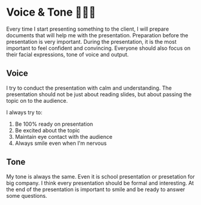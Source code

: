 # Voice & Tone 👩🏽‍💻

Every time I start presenting something to the client, I will prepare documents that will help me with the presentation. Preparation before the presentation is very important. During the presentation, it is the most important to feel confident and convincing. Everyone should also focus on their facial expressions, tone of voice and output.

## Voice

I try to conduct the presentation with calm and understanding. The presentation should not be just about reading slides, but about passing the topic on to the audience.

I always try to:
1. Be 100% ready on presentation
2. Be excited about the topic
3. Maintain eye contact with the audience
4. Always smile even when I'm nervous

## Tone

My tone is always the same. Even it is school presentation or presetation for big company. I think every presentation should be formal and interesting. At the end of the presentation is important to smile and be ready to answer some questions. 
